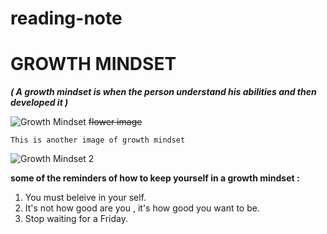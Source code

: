 # reading-note

# GROWTH MINDSET
***( A growth mindset is when the person understand his abilities and then developed it )***


![Growth Mindset](https://ncph.org/wp-content/uploads/2019/09/43058632290_623a3818a0_o.jpg)
~~flower image~~

```This is another image of growth mindset```


![Growth Mindset 2](https://www.muhlsdk12.org/cms/lib/PA01916549/Centricity/Domain/225/growth%20mindset.JPG)

**some of the reminders of how to keep yourself in a growth mindset :**
1. You must beleive in your self.
2. It's not how good  are you , it's how good you want to be.
3. Stop waiting for a Friday.
